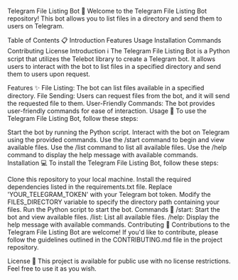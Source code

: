 Telegram File Listing Bot 🤖
Welcome to the Telegram File Listing Bot repository! This bot allows you to list files in a directory and send them to users on Telegram.

Table of Contents 📋
Introduction
Features
Usage
Installation
Commands
Contributing
License
Introduction ℹ️
The Telegram File Listing Bot is a Python script that utilizes the Telebot library to create a Telegram bot. It allows users to interact with the bot to list files in a specified directory and send them to users upon request.

Features ✨
File Listing: The bot can list files available in a specified directory.
File Sending: Users can request files from the bot, and it will send the requested file to them.
User-Friendly Commands: The bot provides user-friendly commands for ease of interaction.
Usage 🚀
To use the Telegram File Listing Bot, follow these steps:

Start the bot by running the Python script.
Interact with the bot on Telegram using the provided commands.
Use the /start command to begin and view available files.
Use the /list command to list all available files.
Use the /help command to display the help message with available commands.
Installation 💻
To install the Telegram File Listing Bot, follow these steps:

Clone this repository to your local machine.
Install the required dependencies listed in the requirements.txt file.
Replace 'YOUR_TELEGRAM_TOKEN' with your Telegram bot token.
Modify the FILES_DIRECTORY variable to specify the directory path containing your files.
Run the Python script to start the bot.
Commands 📡
/start: Start the bot and view available files.
/list: List all available files.
/help: Display the help message with available commands.
Contributing 🤝
Contributions to the Telegram File Listing Bot are welcome! If you'd like to contribute, please follow the guidelines outlined in the CONTRIBUTING.md file in the project repository.


License 📝
This project is available for public use with no license restrictions. Feel free to use it as you wish.
